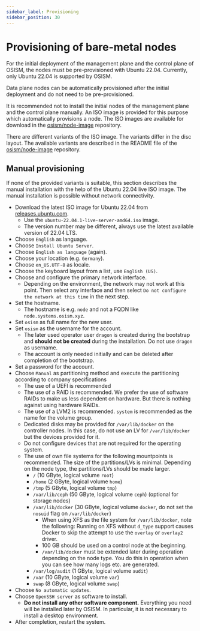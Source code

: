 ```yaml
---
sidebar_label: Provisioning
sidebar_position: 30
---
```


# Provisioning of bare-metal nodes

For the initial deployment of the management plane and the control plane of OSISM,
the nodes must be pre-provisioned with Ubuntu 22.04. Currently, only Ubuntu 22.04 is supported
by OSISM.

Data plane nodes can be automatically provisioned after the initial deployment and
do not need to be pre-provisioned.

It is recommended not to install the initial nodes of the management plane and the
control plane manually. An ISO image is provided for this purpose which automatically
provisions a node. The ISO images are available for download in the
[osism/node-image](https://github.com/osism/node-image) repository.

There are different variants of the ISO image. The variants differ in the disc layout.
The available variants are described in the README file of the [osism/node-image](https://github.com/osism/node-image)
repository.

## Manual provisioning

If none of the provided variants is suitable, this section describes the manual
installation with the help of the Ubuntu 22.04 live ISO image. The manual installation
is possible without network connectivity.

* Download the latest ISO image for Ubuntu 22.04 from [releases.ubuntu.com](https://www.releases.ubuntu.com/22.04/).
  * Use the `ubuntu-22.04.1-live-server-amd64.iso` image.
  * The version number may be different, always use the latest available version of 22.04 LTS.
* Choose `English` as language.
* Choose `Install Ubuntu Server`.
* Choose `English as language` (again).
* Choose your location (e.g. `Germany`).
* Choose `en_US.UTF-8` as locale.
* Choose the keyboard layout from a list, use `English (US)`.
* Choose and configure the primary network interface.
  * Depending on the environment, the network may not work at this point. Then select any interface
    and then select `Do not configure the network at this time` in the next step.
* Set the hostname.
  * The hostname is e.g. `node` and not a FQDN like `node.systems.osism.xyz`.
* Set `osism` as full name for the new user.
* Set `osism` as the username for the account.
  * The later used operator user `dragon` is created during the bootstrap and **should not be created** during the installation.
    Do not use `dragon` as username.
  * The account is only needed initially and can be deleted after completion of the bootstrap.
* Set a password for the account.
* Choose `Manual` as partitioning method and execute the partitioning according to company specifications
  * The use of a UEFI is recommended
  * The use of a RAID is recommended. We prefer the use of software RAIDs to make us less dependent on hardware.
    But there is nothing against using hardware RAIDs.
  * The use of a LVM2 is recommended. `system` is recommended as the name for the volume group.
  * Dedicated disks may be provided for `/var/lib/docker` on the controller nodes. In this case, do not
    use an LV for `/var/lib/docker` but the devices provided for it.
  * Do not configure devices that are not required for the operating system.
  * The use of own file systems for the following mountpoints is recommended. The size of the partitions/LVs
    is minimal. Depending on the node type, the partitions/LVs should be made larger.
    * `/` (10 GByte, logical volume `root`)
    * `/home` (2 GByte, logical volume `home`)
    * `/tmp` (5 GByte, logical volume `tmp`)
    * `/var/lib/ceph` (50 GByte, logical volume `ceph`) (optional for storage nodes)
    * `/var/lib/docker` (30 GByte, logical volume `docker`, do not set the `nosuid` flag on `/var/lib/docker`)
      * When using XFS as the file system for `/var/lib/docker`, note the following: Running on XFS without `d_type` support
        causes Docker to skip the attempt to use the `overlay` or `overlay2` driver.
      * 100 GB should be used on a control node at the beginning.
      * `/var/lib/docker` must be extended later during operation depending on the node type. You do this
        in operation when you can see how many logs etc. are generated.
    * `/var/log/audit` (1 GByte, logical volume `audit`)
    * `/var` (10 GByte, logical volume `var`)
    * `swap` (8 GByte, logical volume `swap`)
* Choose `No automatic updates`.
* Choose `OpenSSH server` as software to install.
  * **Do not install any other software component.** Everything you need will be installed later by OSISM.
    In particular, it is not necessary to install a desktop environment.
* After completion, restart the system.
